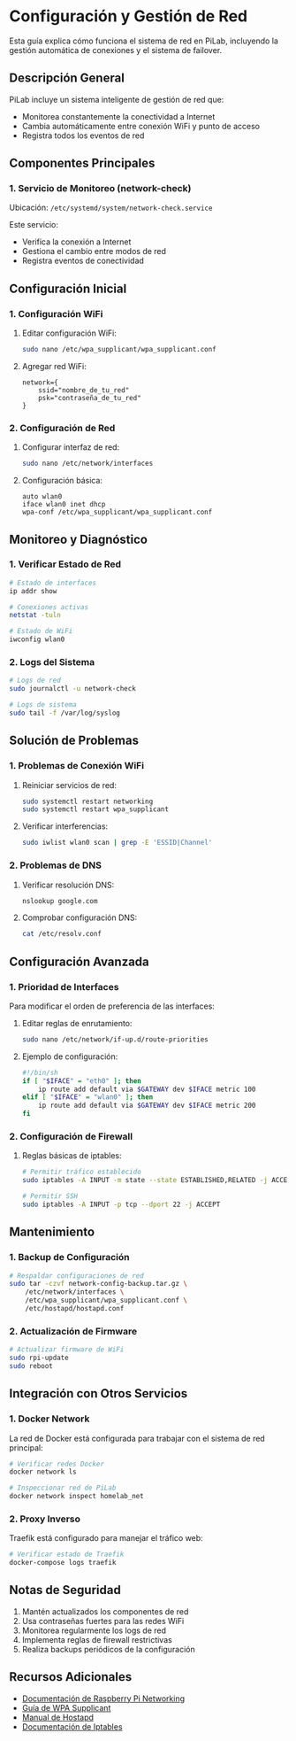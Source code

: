 # Configuración y Gestión de Red

Esta guía explica cómo funciona el sistema de red en PiLab, incluyendo la gestión automática de conexiones y el sistema de failover.

## Descripción General

PiLab incluye un sistema inteligente de gestión de red que:
- Monitorea constantemente la conectividad a Internet
- Cambia automáticamente entre conexión WiFi y punto de acceso
- Registra todos los eventos de red

## Componentes Principales

### 1. Servicio de Monitoreo (network-check)

Ubicación: `/etc/systemd/system/network-check.service`

Este servicio:
- Verifica la conexión a Internet
- Gestiona el cambio entre modos de red
- Registra eventos de conectividad

## Configuración Inicial

### 1. Configuración WiFi

1. Editar configuración WiFi:
   ```bash
   sudo nano /etc/wpa_supplicant/wpa_supplicant.conf
   ```

2. Agregar red WiFi:
   ```
   network={
       ssid="nombre_de_tu_red"
       psk="contraseña_de_tu_red"
   }
   ```

### 2. Configuración de Red

1. Configurar interfaz de red:
   ```bash
   sudo nano /etc/network/interfaces
   ```

2. Configuración básica:
   ```
   auto wlan0
   iface wlan0 inet dhcp
   wpa-conf /etc/wpa_supplicant/wpa_supplicant.conf
   ```

## Monitoreo y Diagnóstico

### 1. Verificar Estado de Red

```bash
# Estado de interfaces
ip addr show

# Conexiones activas
netstat -tuln

# Estado de WiFi
iwconfig wlan0
```

### 2. Logs del Sistema

```bash
# Logs de red
sudo journalctl -u network-check

# Logs de sistema
sudo tail -f /var/log/syslog
```

## Solución de Problemas

### 1. Problemas de Conexión WiFi

1. Reiniciar servicios de red:
   ```bash
   sudo systemctl restart networking
   sudo systemctl restart wpa_supplicant
   ```

2. Verificar interferencias:
   ```bash
   sudo iwlist wlan0 scan | grep -E 'ESSID|Channel'
   ```

### 2. Problemas de DNS

1. Verificar resolución DNS:
   ```bash
   nslookup google.com
   ```

2. Comprobar configuración DNS:
   ```bash
   cat /etc/resolv.conf
   ```

## Configuración Avanzada

### 1. Prioridad de Interfaces

Para modificar el orden de preferencia de las interfaces:

1. Editar reglas de enrutamiento:
   ```bash
   sudo nano /etc/network/if-up.d/route-priorities
   ```

2. Ejemplo de configuración:
   ```bash
   #!/bin/sh
   if [ "$IFACE" = "eth0" ]; then
       ip route add default via $GATEWAY dev $IFACE metric 100
   elif [ "$IFACE" = "wlan0" ]; then
       ip route add default via $GATEWAY dev $IFACE metric 200
   fi
   ```

### 2. Configuración de Firewall

1. Reglas básicas de iptables:
   ```bash
   # Permitir tráfico establecido
   sudo iptables -A INPUT -m state --state ESTABLISHED,RELATED -j ACCEPT
   
   # Permitir SSH
   sudo iptables -A INPUT -p tcp --dport 22 -j ACCEPT
   ```

## Mantenimiento

### 1. Backup de Configuración

```bash
# Respaldar configuraciones de red
sudo tar -czvf network-config-backup.tar.gz \
    /etc/network/interfaces \
    /etc/wpa_supplicant/wpa_supplicant.conf \
    /etc/hostapd/hostapd.conf
```

### 2. Actualización de Firmware

```bash
# Actualizar firmware de WiFi
sudo rpi-update
sudo reboot
```

## Integración con Otros Servicios

### 1. Docker Network

La red de Docker está configurada para trabajar con el sistema de red principal:

```bash
# Verificar redes Docker
docker network ls

# Inspeccionar red de PiLab
docker network inspect homelab_net
```

### 2. Proxy Inverso

Traefik está configurado para manejar el tráfico web:

```bash
# Verificar estado de Traefik
docker-compose logs traefik
```

## Notas de Seguridad

1. Mantén actualizados los componentes de red
2. Usa contraseñas fuertes para las redes WiFi
3. Monitorea regularmente los logs de red
4. Implementa reglas de firewall restrictivas
5. Realiza backups periódicos de la configuración

## Recursos Adicionales

- [Documentación de Raspberry Pi Networking](https://www.raspberrypi.org/documentation/computers/networking.html)
- [Guía de WPA Supplicant](https://wiki.archlinux.org/title/Wpa_supplicant)
- [Manual de Hostapd](https://wiki.gentoo.org/wiki/Hostapd)
- [Documentación de Iptables](https://netfilter.org/documentation/)